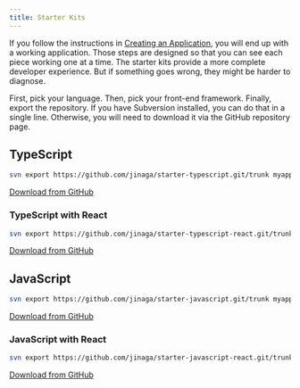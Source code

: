 ```yaml
---
title: Starter Kits
---
```


If you follow the instructions in [Creating an Application](../creating-an-application/), you will end up with a working application.
Those steps are designed so that you can see each piece working one at a time.
The starter kits provide a more complete developer experience.
But if something goes wrong, they might be harder to diagnose.

First, pick your language.
Then, pick your front-end framework.
Finally, export the repository.
If you have Subversion installed, you can do that in a single line.
Otherwise, you will need to download it via the GitHub repository page.

## TypeScript

```bash
svn export https://github.com/jinaga/starter-typescript.git/trunk myapplication
```

[Download from GitHub](https://github.com/jinaga/starter-typescript)

### TypeScript with React

```bash
svn export https://github.com/jinaga/starter-typescript-react.git/trunk myapplication
```

[Download from GitHub](https://github.com/jinaga/starter-typescript-react)

## JavaScript

```bash
svn export https://github.com/jinaga/starter-javascript.git/trunk myapplication
```

[Download from GitHub](https://github.com/jinaga/starter-javascript)

### JavaScript with React

```bash
svn export https://github.com/jinaga/starter-javascript-react.git/trunk myapplication
```

[Download from GitHub](https://github.com/jinaga/starter-javascript-react)